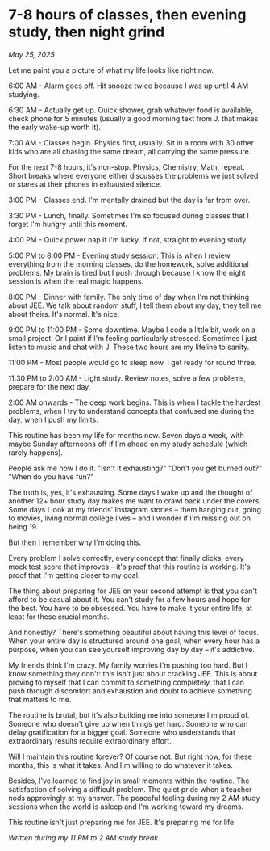 # 7-8 hours of classes, then evening study, then night grind

*May 25, 2025*

Let me paint you a picture of what my life looks like right now.

6:00 AM - Alarm goes off. Hit snooze twice because I was up until 4 AM studying.

6:30 AM - Actually get up. Quick shower, grab whatever food is available, check phone for 5 minutes (usually a good morning text from J. that makes the early wake-up worth it).

7:00 AM - Classes begin. Physics first, usually. Sit in a room with 30 other kids who are all chasing the same dream, all carrying the same pressure.

For the next 7-8 hours, it's non-stop. Physics, Chemistry, Math, repeat. Short breaks where everyone either discusses the problems we just solved or stares at their phones in exhausted silence.

3:00 PM - Classes end. I'm mentally drained but the day is far from over.

3:30 PM - Lunch, finally. Sometimes I'm so focused during classes that I forget I'm hungry until this moment.

4:00 PM - Quick power nap if I'm lucky. If not, straight to evening study.

5:00 PM to 8:00 PM - Evening study session. This is when I review everything from the morning classes, do the homework, solve additional problems. My brain is tired but I push through because I know the night session is when the real magic happens.

8:00 PM - Dinner with family. The only time of day when I'm not thinking about JEE. We talk about random stuff, I tell them about my day, they tell me about theirs. It's normal. It's nice.

9:00 PM to 11:00 PM - Some downtime. Maybe I code a little bit, work on a small project. Or I paint if I'm feeling particularly stressed. Sometimes I just listen to music and chat with J. These two hours are my lifeline to sanity.

11:00 PM - Most people would go to sleep now. I get ready for round three.

11:30 PM to 2:00 AM - Light study. Review notes, solve a few problems, prepare for the next day.

2:00 AM onwards - The deep work begins. This is when I tackle the hardest problems, when I try to understand concepts that confused me during the day, when I push my limits.

This routine has been my life for months now. Seven days a week, with maybe Sunday afternoons off if I'm ahead on my study schedule (which rarely happens).

People ask me how I do it. "Isn't it exhausting?" "Don't you get burned out?" "When do you have fun?"

The truth is, yes, it's exhausting. Some days I wake up and the thought of another 12+ hour study day makes me want to crawl back under the covers. Some days I look at my friends' Instagram stories – them hanging out, going to movies, living normal college lives – and I wonder if I'm missing out on being 19.

But then I remember why I'm doing this.

Every problem I solve correctly, every concept that finally clicks, every mock test score that improves – it's proof that this routine is working. It's proof that I'm getting closer to my goal.

The thing about preparing for JEE on your second attempt is that you can't afford to be casual about it. You can't study for a few hours and hope for the best. You have to be obsessed. You have to make it your entire life, at least for these crucial months.

And honestly? There's something beautiful about having this level of focus. When your entire day is structured around one goal, when every hour has a purpose, when you can see yourself improving day by day – it's addictive.

My friends think I'm crazy. My family worries I'm pushing too hard. But I know something they don't: this isn't just about cracking JEE. This is about proving to myself that I can commit to something completely, that I can push through discomfort and exhaustion and doubt to achieve something that matters to me.

The routine is brutal, but it's also building me into someone I'm proud of. Someone who doesn't give up when things get hard. Someone who can delay gratification for a bigger goal. Someone who understands that extraordinary results require extraordinary effort.

Will I maintain this routine forever? Of course not. But right now, for these months, this is what it takes. And I'm willing to do whatever it takes.

Besides, I've learned to find joy in small moments within the routine. The satisfaction of solving a difficult problem. The quiet pride when a teacher nods approvingly at my answer. The peaceful feeling during my 2 AM study sessions when the world is asleep and I'm working toward my dreams.

This routine isn't just preparing me for JEE. It's preparing me for life.

*Written during my 11 PM to 2 AM study break.*
